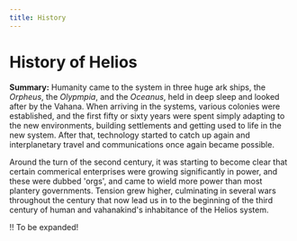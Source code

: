 ```yaml
---
title: History
---
```


# History of Helios

**Summary:** Humanity came to the system in three huge ark ships, the _Orpheus_, the _Olypmpia_, and the _Oceanus_, held in deep sleep and looked after by the Vahana. When arriving in the systems, various colonies were established, and the first fifty or sixty years were spent simply adapting to the new environments, building settlements and getting used to life in the new system. After that, technology started to catch up again and interplanetary travel and communications once again became possible.

Around the turn of the second century, it was starting to become clear that certain commerical enterprises were growing significantly in power, and these were dubbed 'orgs', and came to wield more power than most plantery governments. Tension grew higher, culminating in several wars throughout the century that now lead us in to the beginning of the third century of human and vahanakind's inhabitance of the Helios system.

!! To be expanded!